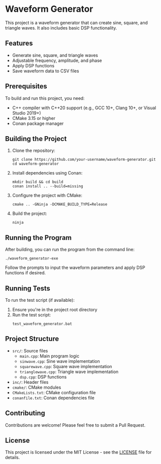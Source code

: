 # Waveform Generator

This project is a waveform generator that can create sine, square, and triangle waves. It also includes basic DSP functionality.

## Features

- Generate sine, square, and triangle waves
- Adjustable frequency, amplitude, and phase
- Apply DSP functions
- Save waveform data to CSV files

## Prerequisites

To build and run this project, you need:

- C++ compiler with C++20 support (e.g., GCC 10+, Clang 10+, or Visual Studio 2019+)
- CMake 3.15 or higher
- Conan package manager

## Building the Project

1. Clone the repository:
   ```
   git clone https://github.com/your-username/waveform-generator.git
   cd waveform-generator
   ```

2. Install dependencies using Conan:
   ```
   mkdir build && cd build
   conan install .. --build=missing
   ```

3. Configure the project with CMake:
   ```
   cmake .. -GNinja -DCMAKE_BUILD_TYPE=Release
   ```

4. Build the project:
   ```
   ninja
   ```

## Running the Program

After building, you can run the program from the command line:

```
./waveform_generator-exe
```

Follow the prompts to input the waveform parameters and apply DSP functions if desired.

## Running Tests

To run the test script (if available):

1. Ensure you're in the project root directory
2. Run the test script:
   ```
   test_waveform_generator.bat
   ```

## Project Structure

- `src/`: Source files
  - `main.cpp`: Main program logic
  - `sinwave.cpp`: Sine wave implementation
  - `squarewave.cpp`: Square wave implementation
  - `trianglewave.cpp`: Triangle wave implementation
  - `dsp.cpp`: DSP functions
- `inc/`: Header files
- `cmake/`: CMake modules
- `CMakeLists.txt`: CMake configuration file
- `conanfile.txt`: Conan dependencies file

## Contributing

Contributions are welcome! Please feel free to submit a Pull Request.

## License

This project is licensed under the MIT License - see the [LICENSE](LICENSE) file for details.
